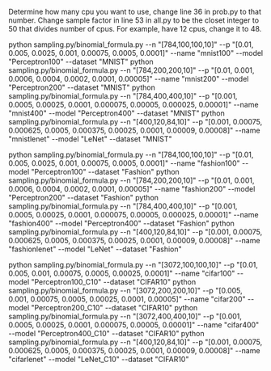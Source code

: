 Determine how many cpu you want to use, change line 36 in prob.py to that number. Change sample factor in line 53 in all.py to be the closet integer to 50 that divides number of cpus. For example, have 12 cpus, change it to 48.

python sampling.py/binomial_formula.py --n "[784,100,100,10]" --p "[0.01, 0.005, 0.0025, 0.001, 0.00075, 0.0005, 0.0001]" --name "mnist100" --model "Perceptron100" --dataset "MNIST"
python sampling.py/binomial_formula.py --n "[784,200,200,10]" --p "[0.01, 0.001, 0.0006, 0.0004, 0.0002, 0.0001, 0.00005]" --name "mnist200" --model "Perceptron200" --dataset "MNIST"
python sampling.py/binomial_formula.py --n "[784,400,400,10]" --p "[0.001, 0.0005, 0.00025, 0.0001, 0.000075, 0.00005, 0.000025, 0.00001]" --name "mnist400" --model "Perceptron400" --dataset "MNIST"
python sampling.py/binomial_formula.py --n "[400,120,84,10]" --p "[0.001, 0.00075, 0.000625, 0.0005, 0.000375, 0.00025, 0.0001, 0.00009, 0.00008]" --name "mnistlenet" --model "LeNet" --dataset "MNIST"

python sampling.py/binomial_formula.py --n "[784,100,100,10]" --p "[0.01, 0.005, 0.0025, 0.001, 0.00075, 0.0005, 0.0001]" --name "fashion100" --model "Perceptron100" --dataset "Fashion"
python sampling.py/binomial_formula.py --n "[784,200,200,10]" --p "[0.01, 0.001, 0.0006, 0.0004, 0.0002, 0.0001, 0.00005]" --name "fashion200" --model "Perceptron200" --dataset "Fashion"
python sampling.py/binomial_formula.py --n "[784,400,400,10]" --p "[0.001, 0.0005, 0.00025, 0.0001, 0.000075, 0.00005, 0.000025, 0.00001]" --name "fashion400" --model "Perceptron400" --dataset "Fashion"
python sampling.py/binomial_formula.py --n "[400,120,84,10]" --p "[0.001, 0.00075, 0.000625, 0.0005, 0.000375, 0.00025, 0.0001, 0.00009, 0.00008]"  --name "fashionlenet" --model "LeNet" --dataset "Fashion"

python sampling.py/binomial_formula.py --n "[3072,100,100,10]" --p "[0.01, 0.005, 0.001, 0.00075, 0.0005, 0.00025, 0.0001]" --name "cifar100" --model "Perceptron100_C10" --dataset "CIFAR10"
python sampling.py/binomial_formula.py --n "[3072,200,200,10]" --p "[0.005, 0.001, 0.00075, 0.0005, 0.00025, 0.0001, 0.00005]" --name "cifar200" --model "Perceptron200_C10" --dataset "CIFAR10"
python sampling.py/binomial_formula.py --n "[3072,400,400,10]" --p "[0.001, 0.0005, 0.00025, 0.0001, 0.000075, 0.00005, 0.00001]" --name "cifar400" --model "Perceptron400_C10" --dataset "CIFAR10"
python sampling.py/binomial_formula.py --n "[400,120,84,10]" --p "[0.001, 0.00075, 0.000625, 0.0005, 0.000375, 0.00025, 0.0001, 0.00009, 0.00008]"  --name "cifarlenet" --model "LeNet_C10" --dataset "CIFAR10"

